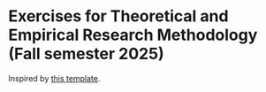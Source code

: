 # Exercises for Theoretical and Empirical Research Methodology (Fall semester 2025)

Inspired by [this template](https://github.com/jonjoncardoso/quarto-template-for-university-courses).

